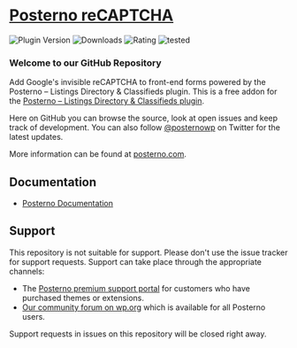 # [Posterno reCAPTCHA](https://posterno.com) #

![Plugin Version](https://img.shields.io/wordpress/plugin/v/posterno.svg?color=%235c6ac5&label=Latest%20release) ![Downloads](https://img.shields.io/wordpress/plugin/dt/posterno.svg?color=%2346b450&label=Downloads&style=popout) ![Rating](https://img.shields.io/wordpress/plugin/rating/posterno.svg?color=%2346b450&label=Rating) ![tested](https://img.shields.io/wordpress/plugin/tested/posterno.svg?color=%2346b450&label=WordPress)

### Welcome to our GitHub Repository

Add Google's invisible reCAPTCHA to front-end forms powered by the Posterno – Listings Directory & Classifieds plugin. This is a free addon for the [Posterno – Listings Directory & Classifieds plugin](https://wordpress.org/plugins/posterno/).

Here on GitHub you can browse the source, look at open issues and keep track of development. You can also follow [@posternowp](https://twitter.com/posternowp) on Twitter for the latest updates.

More information can be found at [posterno.com](https://posterno.com/).

## Documentation
* [Posterno Documentation](https://docs.posterno.com)

## Support
This repository is not suitable for support. Please don't use the issue tracker for support requests. Support can take place through the appropriate channels:

* The [Posterno premium support portal](https://posterno.com/support/) for customers who have purchased themes or extensions.
* [Our community forum on wp.org](https://wordpress.org/support/plugin/posterno) which is available for all Posterno users.

Support requests in issues on this repository will be closed right away.
